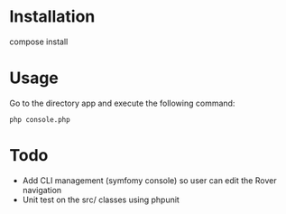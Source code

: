 
# Installation
compose install

# Usage
Go to the directory app and execute the following command:

`php console.php`

#  Todo
- Add CLI management (symfomy console) so user can edit the Rover navigation
- Unit test on the src/ classes using phpunit
